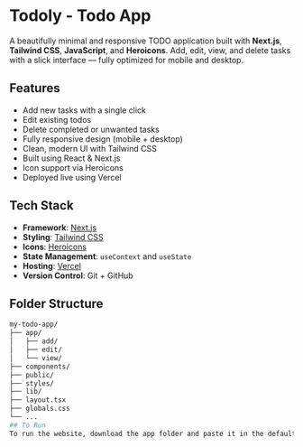 #  Todoly - Todo App

A beautifully minimal and responsive TODO application built with **Next.js**, **Tailwind CSS**, **JavaScript**, and **Heroicons**. Add, edit, view, and delete tasks with a slick interface — fully optimized for mobile and desktop.

##  Features

- Add new tasks with a single click
- Edit existing todos
- Delete completed or unwanted tasks
- Fully responsive design (mobile + desktop)
- Clean, modern UI with Tailwind CSS
- Built using React & Next.js
- Icon support via Heroicons
- Deployed live using Vercel

##  Tech Stack

- **Framework**: [Next.js](https://nextjs.org/)
- **Styling**: [Tailwind CSS](https://tailwindcss.com/)
- **Icons**: [Heroicons](https://heroicons.com/)
- **State Management**: `useContext` and `useState`
- **Hosting**: [Vercel](https://vercel.com/)
- **Version Control**: Git + GitHub

## Folder Structure

```bash
my-todo-app/
├── app/
│   ├── add/
│   ├── edit/
│   └── view/
├── components/
├── public/
├── styles/
├── lib/
├── layout.tsx
├── globals.css
└── ...
## To Run
To run the website, download the app folder and paste it in the default NextJS folder structure offered by VSCode and run locally using 'npm run dev' command in the terminal.



